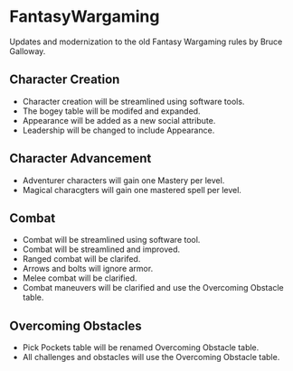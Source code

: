 # FantasyWargaming
Updates and modernization to the old Fantasy Wargaming rules by Bruce Galloway.

## Character Creation

* Character creation will be streamlined using software tools.
* The bogey table will be modifed and expanded.
* Appearance will be added as a new social attribute.
* Leadership will be changed to include Appearance.

## Character Advancement

* Adventurer characters will gain one Mastery per level.
* Magical characgters will gain one mastered spell per level.

## Combat

* Combat will be streamlined using software tool.
* Combat will be streamlined and improved.
* Ranged combat will be clarifed.
* Arrows and bolts will ignore armor.
* Melee combat will be clarified.
* Combat maneuvers will be clarified and use the Overcoming Obstacle table.

## Overcoming Obstacles

* Pick Pockets table will be renamed Overcoming Obstacle table.
* All challenges and obstacles will use the Overcoming Obstacle table.
